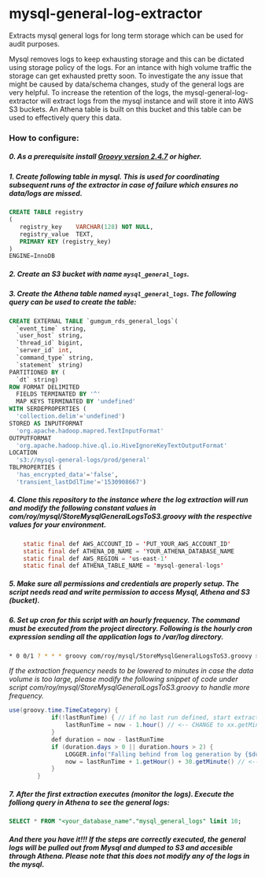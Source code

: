 # mysql-general-log-extractor
Extracts mysql general logs for long term storage which can be used for audit purposes.


Mysql removes logs to keep exhausting storage and this can be dictated using storage policy of the logs. For an intance with high volume traffic the storage can get exhausted pretty soon. To investigate the any issue that might be caused by data/schema changes, study of the general logs are very helpful. To increase the retention of the logs, the mysql-general-log-extractor will extract logs from the mysql instance and will store it into AWS S3 buckets. An Athena table is built on this bucket and this table can be used to effectively query this data.

### How to configure:

##### 0. As a prerequisite install [Groovy version 2.4.7](http://groovy-lang.org/) or higher.

##### 1. Create following table in mysql. This is used for coordinating subsequent runs of the extractor in case of failure which ensures no data/logs are missed.

```sql
CREATE TABLE registry
(
   registry_key    VARCHAR(128) NOT NULL,
   registry_value  TEXT,
   PRIMARY KEY (registry_key)
)
ENGINE=InnoDB
```
##### 2. Create an S3 bucket with name ``mysql_general_logs``.
##### 3. Create the Athena table named ``mysql_general_logs``. The following query can be used to create the table:

```sql
CREATE EXTERNAL TABLE `gumgum_rds_general_logs`(
  `event_time` string,
  `user_host` string,
  `thread_id` bigint,
  `server_id` int,
  `command_type` string,
  `statement` string)
PARTITIONED BY (
  `dt` string)
ROW FORMAT DELIMITED
  FIELDS TERMINATED BY '^'
  MAP KEYS TERMINATED BY 'undefined'
WITH SERDEPROPERTIES (
  'collection.delim'='undefined')
STORED AS INPUTFORMAT
  'org.apache.hadoop.mapred.TextInputFormat'
OUTPUTFORMAT
  'org.apache.hadoop.hive.ql.io.HiveIgnoreKeyTextOutputFormat'
LOCATION
  's3://mysql-general-logs/prod/general'
TBLPROPERTIES (
  'has_encrypted_data'='false',
  'transient_lastDdlTime'='1530908667')
```
##### 4. Clone this repository to the instance where the log extraction will run and modify the following constant values in com/roy/mysql/StoreMysqlGeneralLogsToS3.groovy with the respective values for your environment.

```java
    static final def AWS_ACCOUNT_ID = 'PUT_YOUR_AWS_ACCOUNT_ID'
    static final def ATHENA_DB_NAME = 'YOUR_ATHENA_DATABASE_NAME
    static final def AWS_REGION = 'us-east-1'
    static final def ATHENA_TABLE_NAME = 'mysql-general-logs'
```
##### 5. Make sure all permissions and credentials are properly setup. The script needs read and write permission to access Mysql, Athena and S3 (bucket).
##### 6. Set up cron for this script with an hourly frequency. The command must be executed from the project directory. Following is the hourly cron expression sending all the application logs to /var/log directory.
```bash
* 0 0/1 ? * * * groovy com/roy/mysql/StoreMysqlGeneralLogsToS3.groovy >> /var/log/mysql/mysql-to-s3-copy.log 2>&1
```

_If the extraction frequency needs to be lowered to minutes in case the data volume is too large, please modify the following snippet of code under script com/roy/mysql/StoreMysqlGeneralLogsToS3.groovy to handle more frequency._

```java
use(groovy.time.TimeCategory) {
            if(!lastRunTime) { // if no last run defined, start extracting from last 1 hour
                lastRunTime = now - 1.hour() // <-- CHANGE to xx.getMinute() for minute frequency
            }
            def duration = now - lastRunTime
            if (duration.days > 0 || duration.hours > 2) {
                LOGGER.info("Falling behind from log generation by {$duration.days} days and {$duration.hours} hours")
                now = lastRunTime + 1.getHour() + 30.getMinute() // <-- CHANGE to xx.getMinute() for minute frequency. Reduce 30.getMinute() to some appropriate value as well for the catching up.
            }
        }
```
##### 7. After the first extraction executes (monitor the logs). Execute the folliong query in Athena to see the general logs:
```sql
SELECT * FROM "<your_database_name"."mysql_general_logs" limit 10;
```
##### And there you have it!!! If the steps are correctly executed, the general logs will be pulled out from Mysql and dumped to S3 and accesible through Athena. Please note that this does not modify any of the logs in the mysql.
